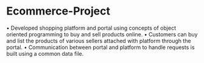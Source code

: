 # Ecommerce-Project
• Developed shopping platform and portal using concepts of object oriented programming to buy and sell products online. • Customers can buy and list the products of various sellers attached with platform through the portal. • Communication between portal and platform to handle requests is built using a common data file.
